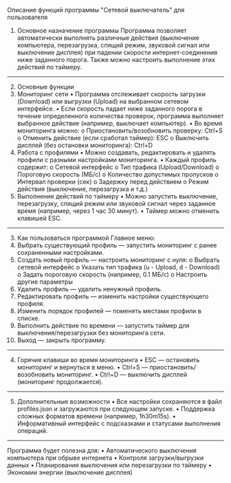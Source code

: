 Описание функций программы "Сетевой выключатель" для пользователя
1. Основное назначение программы
Программа позволяет автоматически выполнять различные действия (выключение компьютера, перезагрузка, спящий режим, звуковой сигнал или выключение дисплея) при падении скорости интернет-соединения ниже заданного порога. Также можно настроить выполнение этих действий по таймеру.
________________________________________
2. Основные функции
1. Мониторинг сети
•	Программа отслеживает скорость загрузки (Download) или выгрузки (Upload) на выбранном сетевом интерфейсе.
•	Если скорость падает ниже заданного порога в течение определенного количества проверок, программа выполняет выбранное действие (например, выключает компьютер).
•	Во время мониторинга можно:
o	Приостановить/возобновить проверку: Ctrl+S
o	Отменить действие (если сработал таймер): ESC
o	Выключить дисплей (без остановки мониторинга): Ctrl+D
2. Работа с профилями
•	Можно создавать, редактировать и удалять профили с разными настройками мониторинга.
•	Каждый профиль содержит:
o	Сетевой интерфейс
o	Тип трафика (Upload/Download)
o	Пороговую скорость (МБ/с)
o	Количество допустимых пропусков
o	Интервал проверки (сек)
o	Задержку перед действием
o	Режим действия (выключение, перезагрузка и т.д.)
3. Выполнение действий по таймеру
•	Можно запустить выключение, перезагрузку, спящий режим или звуковой сигнал через заданное время (например, через 1 час 30 минут).
•	Таймер можно отменить клавишей ESC.
________________________________________
3. Как пользоваться программой
Главное меню:
1.	Выбрать существующий профиль — запустить мониторинг с ранее сохраненными настройками.
2.	Создать новый профиль — настроить мониторинг с нуля:
o	Выбрать сетевой интерфейс
o	Указать тип трафика (u - Upload, d - Download)
o	Задать пороговую скорость (например, 0.1 МБ/с)
o	Настроить другие параметры
3.	Удалить профиль — удалить ненужный профиль.
4.	Редактировать профиль — изменить настройки существующего профиля.
5.	Изменить порядок профилей — поменять местами профили в списке.
6.	Выполнить действие по времени — запустить таймер для выключения/перезагрузки без мониторинга сети.
7.	Выход — закрыть программу.
________________________________________
4. Горячие клавиши во время мониторинга
•	ESC — остановить мониторинг и вернуться в меню.
•	Ctrl+S — приостановить/возобновить мониторинг.
•	Ctrl+D — выключить дисплей (мониторинг продолжается).
________________________________________
5. Дополнительные возможности
•	Все настройки сохраняются в файл profiles.json и загружаются при следующем запуске.
•	Поддержка сложных форматов времени (например, 1h30m15s).
•	Информативный интерфейс с подсказками и статусами выполнения операций.
________________________________________
Программа будет полезна для:
•	Автоматического выключения компьютера при обрыве интернета
•	Контроля загрузки/выгрузки данных
•	Планирования выключения или перезагрузки по таймеру
•	Экономии энергии (выключение дисплея)

